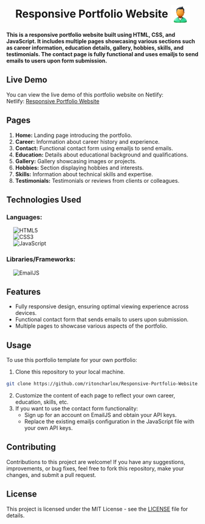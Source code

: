 <br>
<h1 align=center>
<span> Responsive Portfolio Website </span>
<img align="center" src="./Assets/favicons/favicon.png" alt="" width="50" height="50">
</h1>

**This is a responsive portfolio website built using HTML, CSS, and JavaScript. It includes multiple pages showcasing various sections such as career information, education details, gallery, hobbies, skills, and testimonials. The contact page is fully functional and uses emailjs to send emails to users upon form submission.**

## Live Demo

You can view the live demo of this portfolio website on Netlify:
<br>
Netlify: [Responsive Portfolio Website](https://ritoncharlox-portfolio-website.netlify.app/)

## Pages

1. **Home:** Landing page introducing the portfolio.
2. **Career:** Information about career history and experience.
3. **Contact:** Functional contact form using emailjs to send emails.
4. **Education:** Details about educational background and qualifications.
5. **Gallery:** Gallery showcasing images or projects.
6. **Hobbies:** Section displaying hobbies and interests.
7. **Skills:** Information about technical skills and expertise.
8. **Testimonials:** Testimonials or reviews from clients or colleagues.

## Technologies Used

### Languages:

&emsp; ![HTML5](https://img.shields.io/badge/html5-%23E34F26.svg?style=for-the-badge&logo=html5&logoColor=white)
<br>
&emsp; ![CSS3](https://img.shields.io/badge/css3-%231572B6.svg?style=for-the-badge&logo=css3&logoColor=white)
<br>
&emsp; ![JavaScript](https://img.shields.io/badge/javascript-yellow.svg?style=for-the-badge&logo=javascript&logoColor=white)

### Libraries/Frameworks:

&emsp; ![EmailJS](https://img.shields.io/badge/email.js-%23563D7C.svg?style=for-the-badge&logo=gmail&logoColor=white)

## Features

- Fully responsive design, ensuring optimal viewing experience across devices.
- Functional contact form that sends emails to users upon submission.
- Multiple pages to showcase various aspects of the portfolio.

## Usage

To use this portfolio template for your own portfolio:

1. Clone this repository to your local machine.
```bash
git clone https://github.com/ritoncharlox/Responsive-Portfolio-Website.git
```
2. Customize the content of each page to reflect your own career, education, skills, etc.
3. If you want to use the contact form functionality:
    - Sign up for an account on EmailJS and obtain your API keys.
    - Replace the existing emailjs configuration in the JavaScript file with your own API keys.

## Contributing

Contributions to this project are welcome! If you have any suggestions, improvements, or bug fixes, feel free to fork this repository, make your changes, and submit a pull request.

## License

This project is licensed under the MIT License - see the [LICENSE](LICENSE) file for details.